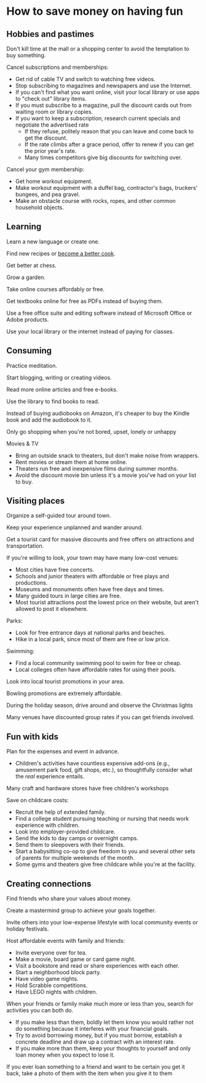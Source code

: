 
# How to save money on having fun

## Hobbies and pastimes

Don't kill time at the mall or a shopping center to avoid the temptation to buy something.

Cancel subscriptions and memberships:

- Get rid of cable TV and switch to watching free videos.
- Stop subscribing to magazines and newspapers and use the Internet.
- If you can't find what you want online, visit your local library or use apps to "check out" library items.
- If you must subscribe to a magazine, pull the discount cards out from waiting room or library copies.
- If you want to keep a subscription, research current specials and negotiate the advertised rate
  - If they refuse, politely reason that you can leave and come back to get the discount.
  - If the rate climbs after a grace period, offer to renew if you can get the prior year's rate.
  - Many times competitors give big discounts for switching over.

Cancel your gym membership:

- Get home workout equipment.
- Make workout equipment with a duffel bag, contractor's bags, truckers' bungees, and pea gravel.
- Make an obstacle course with rocks, ropes, and other common household objects.

## Learning

Learn a new language or create one.

Find new recipes or [become a better cook](cooking.md).

Get better at chess.

Grow a garden.

Take online courses affordably or free.

Get textbooks online for free as PDFs instead of buying them.

Use a free office suite and editing software instead of Microsoft Office or Adobe products.

Use your local library or the internet instead of paying for classes.

## Consuming

Practice meditation.

Start blogging, writing or creating videos.

Read more online articles and free e-books.

Use the library to find books to read.

Instead of buying audiobooks on Amazon, it's cheaper to buy the Kindle book and add the audiobook to it.

Only go shopping when you're not bored, upset, lonely or unhappy

Movies & TV

- Bring an outside snack to theaters, but don't make noise from wrappers.
- Rent movies or stream them at home online.
- Theaters run free and inexpensive films during summer months.
- Avoid the discount movie bin unless it's a movie you've had on your list to buy.

## Visiting places

Organize a self-guided tour around town.

Keep your experience unplanned and wander around.

Get a tourist card for massive discounts and free offers on attractions and transportation.

If you're willing to look, your town may have many low-cost venues:

- Most cities have free concerts.
- Schools and junior theaters with affordable or free plays and productions.
- Museums and monuments often have free days and times.
- Many guided tours in large cities are free.
- Most tourist attractions post the lowest price on their website, but aren't allowed to post it elsewhere.

Parks:

- Look for free entrance days at national parks and beaches.
- Hike in a local park, since most of them are free or low price.

Swimming:

- Find a local community swimming pool to swim for free or cheap.
- Local colleges often have affordable rates for using their pools.

Look into local tourist promotions in your area.

Bowling promotions are extremely affordable.

During the holiday season, drive around and observe the Christmas lights

Many venues have discounted group rates if you can get friends involved.

## Fun with kids

Plan for the expenses and event in advance.

- Children's activities have countless expensive add-ons (e.g., amusement park food, gift shops, etc.), so thoughtfully consider what the *real* experience entails.

Many craft and hardware stores have free children's workshops

Save on childcare costs:

- Recruit the help of extended family.
- Find a college student pursuing teaching or nursing that needs work experience with children.
- Look into employer-provided childcare.
- Send the kids to day camps or overnight camps.
- Send them to sleepovers with their friends.
- Start a babysitting co-op to give freedom to you and several other sets of parents for multiple weekends of the month.
- Some gyms and theaters give free childcare while you're at the facility.

## Creating connections

Find friends who share your values about money.

Create a mastermind group to achieve your goals together.

Invite others into your low-expense lifestyle with local community events or holiday festivals.

Host affordable events with family and friends:

- Invite everyone over for tea.
- Make a movie, board game or card game night.
- Visit a bookstore and read or share experiences with each other.
- Start a neighborhood block party.
- Have video game nights.
- Hold Scrabble competitions.
- Have LEGO nights with children.

When your friends or family make much more or less than you, search for activities you can both do.

- If you make less than them, boldly let them know you would rather not do something because it interferes with your financial goals.
- Try to avoid borrowing money, but if you must borrow, establish a concrete deadline and draw up a contract with an interest rate.
- If you make more than them, keep your thoughts to yourself and only loan money when you expect to lose it.

If you ever loan something to a friend and want to be certain you get it back, take a photo of them with the item when you give it to them
